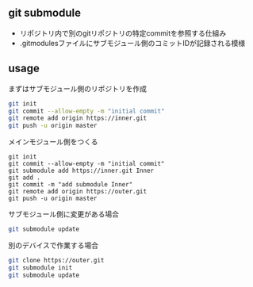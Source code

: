 ## git submodule
* リポジトリ内で別のgitリポジトリの特定commitを参照する仕組み
* .gitmodulesファイルにサブモジュール側のコミットIDが記録される模様

## usage
まずはサブモジュール側のリポジトリを作成
```bash
git init
git commit --allow-empty -m "initial commit"
git remote add origin https://inner.git
git push -u origin master
```

メインモジュール側をつくる
```
git init
git commit --allow-empty -m "initial commit"
git submodule add https://inner.git Inner
git add .
git commit -m "add submodule Inner"
git remote add origin https://outer.git
git push -u origin master
```

サブモジュール側に変更がある場合
```bash
git submodule update
```


別のデバイスで作業する場合
```bash
git clone https://outer.git
git submodule init
git submodule update
```
